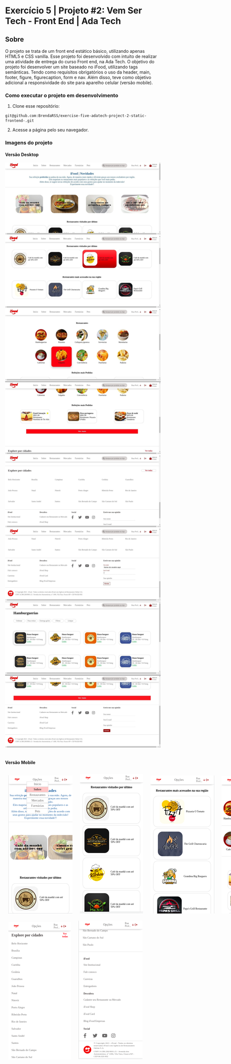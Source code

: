 # Exercício 5 | Projeto #2: Vem Ser Tech - Front End | Ada Tech

## Sobre

O projeto se trata de um front end estático básico, utilizando apenas HTML5 e CSS vanilla. Esse projeto foi desenvolvido com intuito de realizar uma atividade de entrega do curso Front end, na Ada Tech. O objetivo do projeto foi desenvolver um site baseado no iFood, utilizando tags semânticas. Tendo como requisitos obrigatórios o uso da header, main, footer, figure, figurecaption, form e nav. Além disso, teve como objetivo adicional a responsividade do site para aparelho celular (versão mobile).

### Como executar o projeto em desenvolvimento

1. Clone esse repositório:
```
git@github.com:BrendaRSS/exercise-five-adatech-project-2-static-frontend-.git
```
2. Acesse a página pelo seu navegador.

### Imagens do projeto

<div>
    <h4>Versão Desktop</h4>
    <div style="gap:10px;">
        <img src="assets/header.jpeg" alt="header do página de início"/>
        <img src="assets/main1.jpeg" alt="main da página"/>
        <img src="assets/main2.jpeg" alt="main da página"/>
        <img src="assets/main3.jpeg" alt="main da página"/>
        <img src="assets/section.jpeg" alt="navegação por outras cidades"/>
        <img src="assets/footer.jpeg" alt="footer da página"/>
        <img src="assets/page-rest.jpeg" alt="página de hamburguerias"/>
        <img src="assets/page-rest-footer.jpeg" alt="footer da página de hamburguerias"/>
    </div>
    <br/>
    <h4>Versão Mobile</h4>
    <div style="width:100vw;">
        <img src="assets/celular1.png" alt="versão mobile header" style="margin:10px"/>
        <img src="assets/celular2.png" alt="versão mobile main" style="margin:10px"/>
        <img src="assets/celular3.png" alt="versão mobile main" style="margin:10px"/>
        <img src="assets/celular4.png" alt="versão mobile main" style="margin:10px"/>
        <img src="assets/celular5.png" alt="versão mobile footer" style="margin:10px"/>
        <img src="assets/celular6.png" alt="versão mobile footer" style="margin:10px"/>
    </div>
</div>
